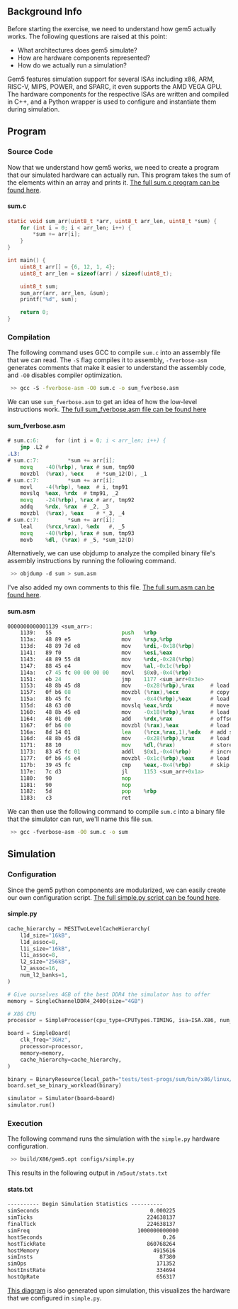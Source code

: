 ## Background Info
Before starting the exercise, we need to understand how gem5 actually works. The following questions are raised at this point:
- What architectures does gem5 simulate?
- How are hardware components represented?
- How do we actually run a simulation?

Gem5 features simulation support for several ISAs including x86, ARM, RISC-V, MIPS, POWER, and SPARC, it even supports the AMD VEGA GPU. The hardware components for the respective ISAs are written and compiled in C++, and a Python wrapper is used to configure and instantiate them during simulation.
## Program
### Source Code
Now that we understand how gem5 works, we need to create a program that our simulated hardware can actually run. This program takes the sum of the elements within an array and prints it. [The full sum.c program can be found here](Gem5/Exercises/Related-Code#Exercise-1#sumc).
#### sum.c
```c
static void sum_arr(uint8_t *arr, uint8_t arr_len, uint8_t *sum) {
    for (int i = 0; i < arr_len; i++) {
        *sum += arr[i];
    }
}

int main() {
    uint8_t arr[] = {6, 12, 1, 4};
    uint8_t arr_len = sizeof(arr) / sizeof(uint8_t);

    uint8_t sum;
    sum_arr(arr, arr_len, &sum);
    printf("%d", sum);

    return 0;
}
```
### Compilation
The following command uses GCC to compile `sum.c` into an assembly file that we can read. The `-S` flag compiles it to assembly, `-fverbose-asm` generates comments that make it easier to understand the assembly code, and `-O0` disables compiler optimization.
```bash
 >> gcc -S -fverbose-asm -O0 sum.c -o sum_fverbose.asm
```
We can use `sum_fverbose.asm` to get an idea of how the low-level instructions work. [The full sum_fverbose.asm file can be found here](Gem5/Exercises/Related-Code#Exercise-1#sum_commentedasm)
#### sum_fverbose.asm
```asm
# sum.c:6:     for (int i = 0; i < arr_len; i++) {
	jmp	.L2	#
.L3:
# sum.c:7:         *sum += arr[i];
	movq	-40(%rbp), %rax	# sum, tmp90
	movzbl	(%rax), %ecx	# *sum_12(D), _1
# sum.c:7:         *sum += arr[i];
	movl	-4(%rbp), %eax	# i, tmp91
	movslq	%eax, %rdx	# tmp91, _2
	movq	-24(%rbp), %rax	# arr, tmp92
	addq	%rdx, %rax	# _2, _3
	movzbl	(%rax), %eax	# *_3, _4
# sum.c:7:         *sum += arr[i];
	leal	(%rcx,%rax), %edx	#, _5
	movq	-40(%rbp), %rax	# sum, tmp93
	movb	%dl, (%rax)	# _5, *sum_12(D)
```

Alternatively, we can use objdump to analyze the compiled binary file's assembly instructions by running the following command.
```bash
 >> objdump -d sum > sum.asm
```
I've also added my own comments to this file. [The full sum.asm can be found here](Gem5/Exercises/Related-Code#sumasm).
#### sum.asm
```asm
0000000000001139 <sum_arr>:
    1139:	55                   	push   %rbp
    113a:	48 89 e5             	mov    %rsp,%rbp
    113d:	48 89 7d e8          	mov    %rdi,-0x18(%rbp)
    1141:	89 f0                	mov    %esi,%eax
    1143:	48 89 55 d8          	mov    %rdx,-0x28(%rbp)
    1147:	88 45 e4             	mov    %al,-0x1c(%rbp)
    114a:	c7 45 fc 00 00 00 00 	movl   $0x0,-0x4(%rbp)
    1151:	eb 24                	jmp    1177 <sum_arr+0x3e>
    1153:	48 8b 45 d8          	mov    -0x28(%rbp),%rax     # load sum pointer into tmp90
    1157:	0f b6 08             	movzbl (%rax),%ecx          # copy value, that sum pointer points to, to ecx
    115a:	8b 45 fc             	mov    -0x4(%rbp),%eax      # load i into tmp91 (array index)
    115d:	48 63 d0             	movslq %eax,%rdx            # move and sign extend tmp91 to 64-bit reg
    1160:	48 8b 45 e8          	mov    -0x18(%rbp),%rax     # load arr pointer into tmp92
    1164:	48 01 d0             	add    %rdx,%rax            # offset the array pointer by the array index
    1167:	0f b6 00             	movzbl (%rax),%eax          # load the array value to eax
    116a:	8d 14 01             	lea    (%rcx,%rax,1),%edx   # add sum and arr[i] and store the result in _5 (ecx is rcx and eax is rax)
    116d:	48 8b 45 d8          	mov    -0x28(%rbp),%rax     # load sum pointer into tmp93
    1171:	88 10                	mov    %dl,(%rax)           # store _5 to sum address (dl is LSB of edx)
    1173:	83 45 fc 01          	addl   $0x1,-0x4(%rbp)      # increment i
    1177:	0f b6 45 e4          	movzbl -0x1c(%rbp),%eax     # load arr_len to eax reg
    117b:	39 45 fc             	cmp    %eax,-0x4(%rbp)      # skip loop if counter >= arr_len
    117e:	7c d3                	jl     1153 <sum_arr+0x1a>
    1180:	90                   	nop
    1181:	90                   	nop
    1182:	5d                   	pop    %rbp
    1183:	c3                   	ret
```

We can then use the following command to compile `sum.c` into a binary file that the simulator can run, we'll name this file `sum`.
```bash
 >> gcc -fverbose-asm -O0 sum.c -o sum
```
## Simulation
### Configuration
Since the gem5 python components are modularized, we can easily create our own configuration script. [The full simple.py script can be found here](Gem5/Exercises/Related-Code#simplepy).
#### simple.py
```python
cache_hierarchy = MESITwoLevelCacheHierarchy(
    l1d_size="16kB",
    l1d_assoc=8,
    l1i_size="16kB",
    l1i_assoc=8,
    l2_size="256kB",
    l2_assoc=16,
    num_l2_banks=1,
)

# Give ourselves 4GB of the best DDR4 the simulator has to offer
memory = SingleChannelDDR4_2400(size="4GB")

# X86 CPU
processor = SimpleProcessor(cpu_type=CPUTypes.TIMING, isa=ISA.X86, num_cores=1)

board = SimpleBoard(
    clk_freq="3GHz",
    processor=processor,
    memory=memory,
    cache_hierarchy=cache_hierarchy,
)

binary = BinaryResource(local_path="tests/test-progs/sum/bin/x86/linux/sum")
board.set_se_binary_workload(binary)

simulator = Simulator(board=board)
simulator.run()
```
### Execution
The following command runs the simulation with the `simple.py` hardware configuration.
```bash
 >> build/X86/gem5.opt configs/simple.py
```

This results in the following output in `/m5out/stats.txt`
#### stats.txt
```txt
---------- Begin Simulation Statistics ----------
simSeconds                                   0.000225                       # Number of seconds simulated (Second)
simTicks                                    224638137                       # Number of ticks simulated (Tick)
finalTick                                   224638137                       # Number of ticks from beginning of simulation (restored from checkpoints and never reset) (Tick)
simFreq                                  1000000000000                       # The number of ticks per simulated second ((Tick/Second))
hostSeconds                                      0.26                       # Real time elapsed on the host (Second)
hostTickRate                                860768264                       # The number of ticks simulated per host second (ticks/s) ((Tick/Second))
hostMemory                                    4915616                       # Number of bytes of host memory used (Byte)
simInsts                                        87380                       # Number of instructions simulated (Count)
simOps                                         171352                       # Number of ops (including micro ops) simulated (Count)
hostInstRate                                   334694                       # Simulator instruction rate (inst/s) ((Count/Second))
hostOpRate                                     656317                       # Simulator op (including micro ops) rate (op/s) ((Count/Second))
```

[This diagram](Gem5/images/config.dot.pdf) is also generated upon simulation, this visualizes the hardware that we configured in `simple.py`.